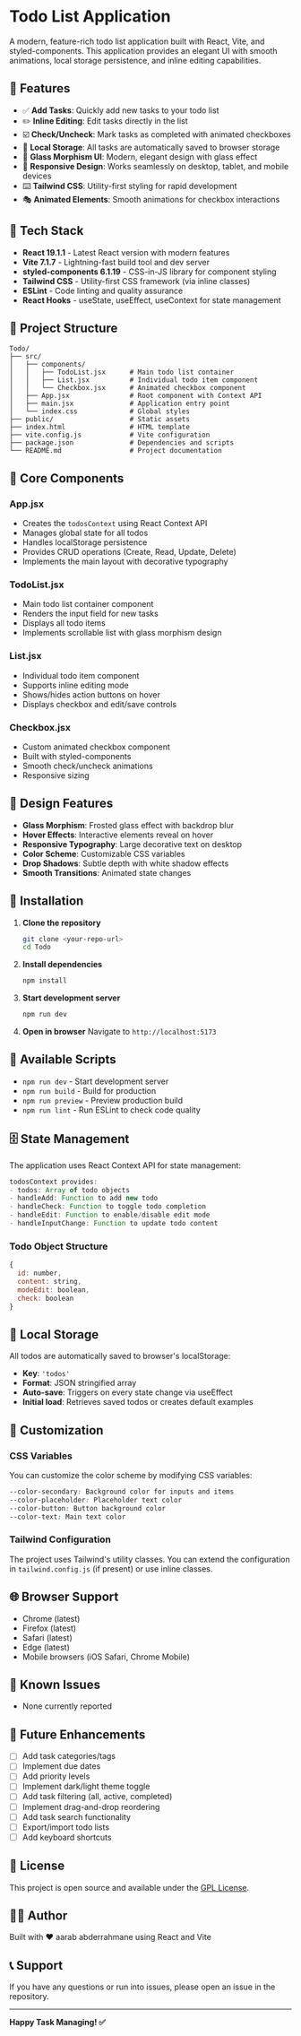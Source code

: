 # Todo List Application

A modern, feature-rich todo list application built with React, Vite, and styled-components. This application provides an elegant UI with smooth animations, local storage persistence, and inline editing capabilities.

## 🌟 Features

- ✅ **Add Tasks**: Quickly add new tasks to your todo list
- ✏️ **Inline Editing**: Edit tasks directly in the list
- ☑️ **Check/Uncheck**: Mark tasks as completed with animated checkboxes
- 💾 **Local Storage**: All tasks are automatically saved to browser storage
- 🎨 **Glass Morphism UI**: Modern, elegant design with glass effect
- 📱 **Responsive Design**: Works seamlessly on desktop, tablet, and mobile devices
- ⌨️ **Tailwind CSS**: Utility-first styling for rapid development
- 🎭 **Animated Elements**: Smooth animations for checkbox interactions

## 🚀 Tech Stack

- **React 19.1.1** - Latest React version with modern features
- **Vite 7.1.7** - Lightning-fast build tool and dev server
- **styled-components 6.1.19** - CSS-in-JS library for component styling
- **Tailwind CSS** - Utility-first CSS framework (via inline classes)
- **ESLint** - Code linting and quality assurance
- **React Hooks** - useState, useEffect, useContext for state management

## 📁 Project Structure

```
Todo/
├── src/
│   ├── components/
│   │   ├── TodoList.jsx      # Main todo list container
│   │   ├── List.jsx          # Individual todo item component
│   │   └── Checkbox.jsx      # Animated checkbox component
│   ├── App.jsx               # Root component with Context API
│   ├── main.jsx              # Application entry point
│   └── index.css             # Global styles
├── public/                   # Static assets
├── index.html                # HTML template
├── vite.config.js            # Vite configuration
├── package.json              # Dependencies and scripts
└── README.md                 # Project documentation
```

## 🎯 Core Components

### App.jsx
- Creates the `todosContext` using React Context API
- Manages global state for all todos
- Handles localStorage persistence
- Provides CRUD operations (Create, Read, Update, Delete)
- Implements the main layout with decorative typography

### TodoList.jsx
- Main todo list container component
- Renders the input field for new tasks
- Displays all todo items
- Implements scrollable list with glass morphism design

### List.jsx
- Individual todo item component
- Supports inline editing mode
- Shows/hides action buttons on hover
- Displays checkbox and edit/save controls

### Checkbox.jsx
- Custom animated checkbox component
- Built with styled-components
- Smooth check/uncheck animations
- Responsive sizing

## 🎨 Design Features

- **Glass Morphism**: Frosted glass effect with backdrop blur
- **Hover Effects**: Interactive elements reveal on hover
- **Responsive Typography**: Large decorative text on desktop
- **Color Scheme**: Customizable CSS variables
- **Drop Shadows**: Subtle depth with white shadow effects
- **Smooth Transitions**: Animated state changes

## 🔧 Installation

1. **Clone the repository**
   ```bash
   git clone <your-repo-url>
   cd Todo
   ```

2. **Install dependencies**
   ```bash
   npm install
   ```

3. **Start development server**
   ```bash
   npm run dev
   ```

4. **Open in browser**
   Navigate to `http://localhost:5173`

## 📜 Available Scripts

- `npm run dev` - Start development server
- `npm run build` - Build for production
- `npm run preview` - Preview production build
- `npm run lint` - Run ESLint to check code quality

## 🗄️ State Management

The application uses React Context API for state management:

```javascript
todosContext provides:
- todos: Array of todo objects
- handleAdd: Function to add new todo
- handleCheck: Function to toggle todo completion
- handleEdit: Function to enable/disable edit mode
- handleInputChange: Function to update todo content
```

### Todo Object Structure
```javascript
{
  id: number,
  content: string,
  modeEdit: boolean,
  check: boolean
}
```

## 💾 Local Storage

All todos are automatically saved to browser's localStorage:
- **Key**: `'todos'`
- **Format**: JSON stringified array
- **Auto-save**: Triggers on every state change via useEffect
- **Initial load**: Retrieves saved todos or creates default examples

## 🎨 Customization

### CSS Variables
You can customize the color scheme by modifying CSS variables:
```css
--color-secondary: Background color for inputs and items
--color-placeholder: Placeholder text color
--color-button: Button background color
--color-text: Main text color
```

### Tailwind Configuration
The project uses Tailwind's utility classes. You can extend the configuration in `tailwind.config.js` (if present) or use inline classes.

## 🌐 Browser Support

- Chrome (latest)
- Firefox (latest)
- Safari (latest)
- Edge (latest)
- Mobile browsers (iOS Safari, Chrome Mobile)

## 🐛 Known Issues

- None currently reported

## 🔮 Future Enhancements

- [ ] Add task categories/tags
- [ ] Implement due dates
- [ ] Add priority levels
- [ ] Implement dark/light theme toggle
- [ ] Add task filtering (all, active, completed)
- [ ] Implement drag-and-drop reordering
- [ ] Add task search functionality
- [ ] Export/import todo lists
- [ ] Add keyboard shortcuts

## 📝 License

This project is open source and available under the [GPL License](https://github.com/aarab-abderrahmane/Todo?tab=GPL-3.0-1-ov-file).

## 👨‍💻 Author

Built with ❤️ aarab abderrahmane using React and Vite


## 📞 Support

If you have any questions or run into issues, please open an issue in the repository.

---

**Happy Task Managing! ✅**
